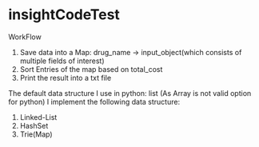 # insightCodeTest

WorkFlow

1. Save data into a Map: drug_name -> input_object(which consists of multiple fields of interest)
2. Sort Entries of the map based on total_cost
3. Print the result into a txt file

The default data structure I use in python: list (As Array is not valid option for python)
I implement the following data structure:
1. Linked-List
2. HashSet
3. Trie(Map)
